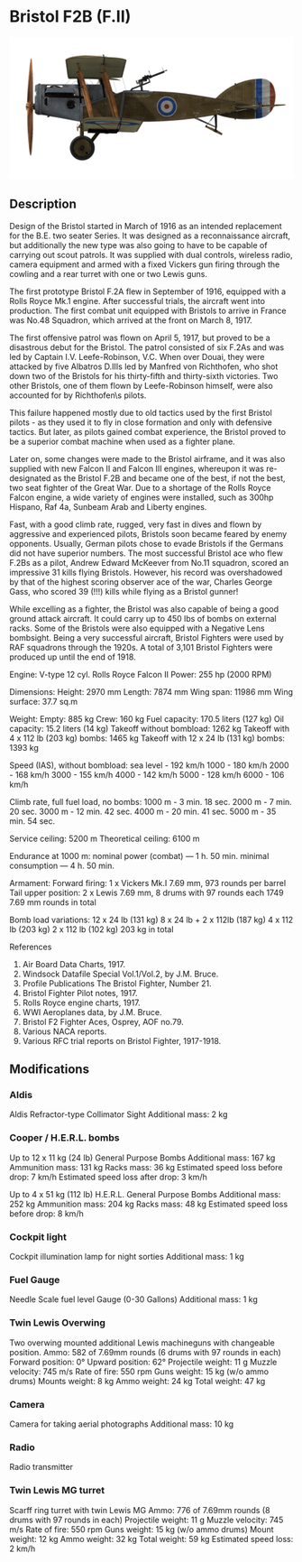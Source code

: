 # Bristol F2B (F.II)

![bristolf2bf2](../images/bristolf2bf2.png)

## Description

Design of the Bristol started in March of 1916 as an intended replacement for the B.E. two seater Series. It was designed as a reconnaissance aircraft, but additionally the new type was also going to have to be capable of carrying out scout patrols.
It was supplied with dual controls, wireless radio, camera equipment and armed with a fixed Vickers gun firing through the cowling and a rear turret with one or two Lewis guns.

The first prototype Bristol F.2A flew in September of 1916, equipped with a Rolls Royce Mk.1 engine.
After successful trials, the aircraft went into production. The first combat unit equipped with Bristols to arrive in France was No.48 Squadron, which arrived at the front on March 8, 1917.

The first offensive patrol was flown on April 5, 1917, but proved to be a disastrous debut for the Bristol. The patrol consisted of six F.2As and was led by Captain I.V. Leefe-Robinson, V.C. When over Douai, they were attacked by five Albatros D.IIIs led by Manfred von Richthofen, who shot down two of the Bristols for his thirty-fifth and thirty-sixth victories. Two other Bristols, one of them flown by Leefe-Robinson himself, were also accounted for by Richthofen\s pilots.

This failure happened mostly due to old tactics used by the first Bristol pilots - as they used it to fly in close formation and only with defensive tactics. But later, as pilots gained combat experience, the Bristol proved to be a superior combat machine when used as a fighter plane.

Later on, some changes were made to the Bristol airframe, and it was also supplied with new Falcon II and Falcon III engines, whereupon it was re-designated as the Bristol F.2B and became one of the best, if not the best, two seat fighter of the Great War.
Due to a shortage of the Rolls Royce Falcon engine, a wide variety of engines were installed, such as 300hp Hispano, Raf 4a, Sunbeam Arab and Liberty engines.

Fast, with a good climb rate, rugged, very fast in dives and flown by aggressive and experienced pilots, Bristols soon became feared by enemy opponents. Usually, German pilots chose to evade Bristols if the Germans did not have superior numbers.
The most successful Bristol ace who flew F.2Bs as a pilot, Andrew Edward McKeever from No.11 squadron, scored an impressive 31 kills flying Bristols. However, his record was overshadowed by that of the highest scoring observer ace of the war, Charles George Gass, who scored 39 (!!!) kills while flying as a Bristol gunner!

While excelling as a fighter, the Bristol was also capable of being a good ground attack aircraft. It could carry up to 450 lbs of bombs on external racks. Some of the Bristols were also equipped with a Negative Lens bombsight.
Being a very successful aircraft, Bristol Fighters were used by RAF squadrons through the 1920s.
A total of 3,101 Bristol Fighters were produced up until the end of 1918.


Engine: V-type 12 cyl. Rolls Royce Falcon II
Power: 255 hp (2000 RPM)

Dimensions:
Height: 2970 mm
Length: 7874 mm
Wing span: 11986 mm
Wing surface: 37.7 sq.m

Weight:
Empty: 885 kg
Crew: 160 kg
Fuel capacity: 170.5 liters (127 kg)
Oil capacity: 15.2 liters (14 kg)
Takeoff without bombload: 1262 kg
Takeoff with 4 x 112 lb (203 kg) bombs: 1465 kg
Takeoff with 12 x 24 lb (131 kg) bombs: 1393 kg

Speed (IAS), without bombload:
sea level - 192 km/h
1000 - 180 km/h
2000 - 168 km/h
3000 - 155 km/h
4000 - 142 km/h
5000 - 128 km/h
6000 - 106 km/h

Climb rate, full fuel load, no bombs:
1000 m -  3 min. 18 sec.
2000 m -  7 min. 20 sec.
3000 m - 12 min. 42 sec.
4000 m - 20 min. 41 sec.
5000 m - 35 min. 54 sec.

Service ceiling: 5200 m
Theoretical ceiling: 6100 m

Endurance at 1000 m:
nominal power (combat) — 1 h. 50 min.
minimal consumption — 4 h. 50 min.

Armament:
Forward firing: 1 x Vickers Mk.I 7.69 mm, 973 rounds per barrel
Tail upper position: 2 x Lewis 7.69 mm, 8 drums with 97 rounds each
1749 7.69 mm rounds in total

Bomb load variations:
12 x 24 lb (131 kg)
8 x 24 lb + 2 x 112lb (187 kg)
4 x 112 lb (203 kg)
2 x 112 lb (102 kg)
203 kg in total

References
1) Air Board Data Charts, 1917.
2) Windsock Datafile Special Vol.1/Vol.2, by J.M. Bruce.
3) Profile Publications The Bristol Fighter, Number 21.
4) Bristol Fighter Pilot notes, 1917.
5) Rolls Royce engine charts, 1917.
6) WWI Aeroplanes data, by J.M. Bruce.
7) Bristol F2 Fighter Aces, Osprey, AOF no.79.
8) Various NACA reports.
9) Various RFC trial reports on Bristol Fighter, 1917-1918.

## Modifications


### Aldis

Aldis Refractor-type Collimator Sight
Additional mass: 2 kg


### Cooper / H.E.R.L. bombs

Up to 12 x 11 kg (24 lb) General Purpose Bombs
Additional mass: 167 kg
Ammunition mass: 131 kg
Racks mass: 36 kg
Estimated speed loss before drop: 7 km/h
Estimated speed loss after drop: 3 km/h

Up to 4 x 51 kg (112 lb) H.E.R.L. General Purpose Bombs
Additional mass: 252 kg
Ammunition mass: 204 kg
Racks mass: 48 kg
Estimated speed loss before drop: 8 km/h


### Cockpit light

Cockpit illumination lamp for night sorties
Additional mass: 1 kg


### Fuel Gauge

Needle Scale fuel level Gauge (0-30 Gallons)
Additional mass: 1 kg


### Twin Lewis Overwing

Two overwing mounted additional Lewis machineguns with changeable position.
Ammo: 582 of 7.69mm rounds (6 drums with 97 rounds in each)
Forward position: 0°
Upward position: 62°
Projectile weight: 11 g
Muzzle velocity: 745 m/s
Rate of fire: 550 rpm
Guns weight: 15 kg (w/o ammo drums)
Mounts weight: 8 kg
Ammo weight: 24 kg
Total weight: 47 kg


### Camera

Camera for taking aerial photographs
Additional mass: 10 kg


### Radio

Radio transmitter


### Twin Lewis MG turret

Scarff ring turret with twin Lewis MG
Ammo: 776 of 7.69mm rounds (8 drums with 97 rounds in each)
Projectile weight: 11 g
Muzzle velocity: 745 m/s
Rate of fire: 550 rpm
Guns weight: 15 kg (w/o ammo drums)
Mount weight: 12 kg
Ammo weight: 32 kg
Total weight: 59 kg
Estimated speed loss: 2 km/h
